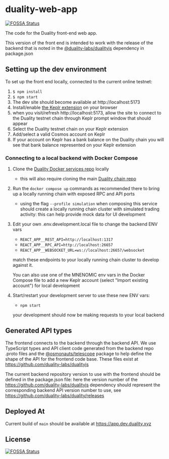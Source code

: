 # duality-web-app
[![FOSSA Status](https://app.fossa.com/api/projects/git%2Bgithub.com%2Fduality-labs%2Fduality-web-app.svg?type=shield)](https://app.fossa.com/projects/git%2Bgithub.com%2Fduality-labs%2Fduality-web-app?ref=badge_shield)


The code for the Duality front-end web app.

This version of the front end is intended to work with the release of the backend that is noted in the [@duality-labs/dualityjs](https://www.npmjs.com/package/@duality-labs/dualityjs) dependency in package.json

## Setting up the dev environment

To set up the front end locally, connected to the current online testnet:

1. `$ npm install`
2. `$ npm start`
3. The dev site should become available at http://localhost:5173
4. Install/enable [the Keplr extension](https://github.com/chainapsis/keplr-wallet)
   on your browser
5. when you visit/refresh http://localhost:5173, allow the site to connect to
   the Duality testnet chain through Keplr prompt window that should appear
6. Select the Duality testnet chain on your Keplr extension
7. Add/select a valid Cosmos account on Keplr
8. If your account on Keplr has a bank balance on the Duality chain
   you will see that bank balance represented on your Keplr extension

### Connecting to a local backend with Docker Compose

1. Clone the [Duality Docker services repo](https://github.com/duality-labs/dualityd-docker-services) locally
   - this will also require cloning the main [Duality chain repo](https://github.com/duality-labs/duality)
2. Run the `docker compose up` commands as recommended there to bring up a locally running chain with exposed RPC and API ports
   - using the flag `--profile simulation` when composing this service should create a locally running chain cluster with simulated trading activity: this can help provide mock data for UI development
3. Edit your own .env.development.local file to change the backend ENV vars

   - `REACT_APP__REST_API=http://localhost:1317`
   - `REACT_APP__RPC_API=http://localhost:26657`
   - `REACT_APP__WEBSOCKET_URL=ws://localhost:26657/websocket`

   match these endpoints to your locally running chain cluster to develop against it.

   You can also use one of the MNENOMIC env vars in the Docker Compose file
   to add a new Keplr account (select "Import existing account") for local
   development

4. Start/restart your development server to use these new ENV vars:

   - `npm start`

   your development should now be making requests to your local backend

## Generated API types

The frontend connects to the backend through the backend API.
We use TypeScript types and API client code generated from the backend repo
.proto files and the
[@osmonauts/telescope](https://www.npmjs.com/package/@osmonauts/telescope)
package to help define the shape of the API for the frontend code base.
These files exist at https://github.com/duality-labs/dualityjs

The current backend repository version to use with the frontend
should be defined in the package.json file: here the version number of the
https://github.com/duality-labs/dualityjs dependency should represent
the corresponding backend API version number to use, see
https://github.com/duality-labs/duality/releases

## Deployed At

Current build of `main` should be available at https://app.dev.duality.xyz


## License
[![FOSSA Status](https://app.fossa.com/api/projects/git%2Bgithub.com%2Fduality-labs%2Fduality-web-app.svg?type=large)](https://app.fossa.com/projects/git%2Bgithub.com%2Fduality-labs%2Fduality-web-app?ref=badge_large)